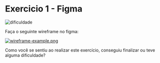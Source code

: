 # Exercicio 1 - Figma

![dificuldade](https://img.shields.io/badge/dificuldade-easy-success)

Faça o seguinte wireframe no figma:

[![wireframe-example.png](https://i.postimg.cc/25CHXPWw/wireframe-example.png)](https://postimg.cc/LJ0BJQNY)

Como você se sentiu ao realizar este exercício, conseguiu finalizar ou teve alguma dificuldade?